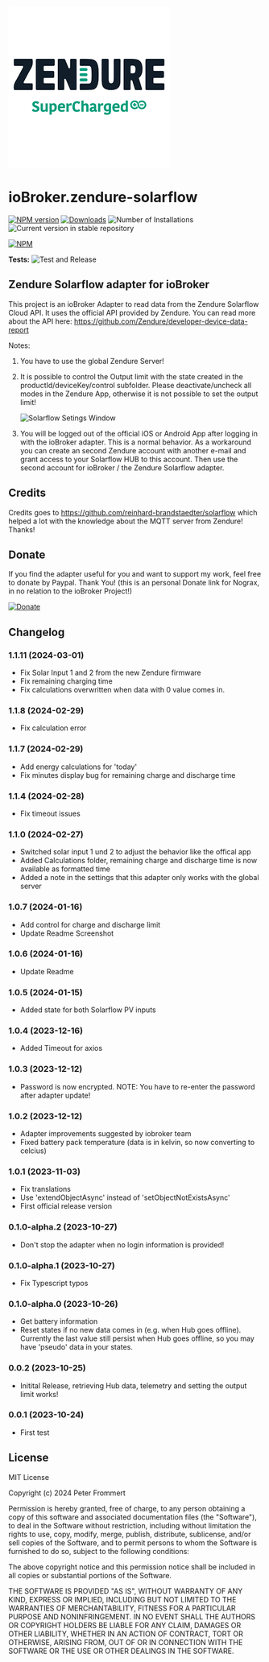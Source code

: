 ![Logo](admin/zendure-solarflow.png)

# ioBroker.zendure-solarflow

[![NPM version](https://img.shields.io/npm/v/iobroker.zendure-solarflow.svg)](https://www.npmjs.com/package/iobroker.zendure-solarflow)
[![Downloads](https://img.shields.io/npm/dm/iobroker.zendure-solarflow.svg)](https://www.npmjs.com/package/iobroker.zendure-solarflow)
![Number of Installations](https://iobroker.live/badges/zendure-solarflow-installed.svg)
![Current version in stable repository](https://iobroker.live/badges/zendure-solarflow-stable.svg)

[![NPM](https://nodei.co/npm/iobroker.zendure-solarflow.png?downloads=true)](https://nodei.co/npm/iobroker.zendure-solarflow/)

**Tests:** ![Test and Release](https://github.com/nograx/ioBroker.zendure-solarflow/workflows/Test%20and%20Release/badge.svg)

## Zendure Solarflow adapter for ioBroker

This project is an ioBroker Adapter to read data from the Zendure Solarflow Cloud API. It uses the official API provided by Zendure.
You can read more about the API here: https://github.com/Zendure/developer-device-data-report

Notes:

1. You have to use the global Zendure Server!

2. It is possible to control the Output limit with the state created in the productId/deviceKey/control subfolder. Please deactivate/uncheck all modes in the Zendure App, otherwise it is not possible to set the output limit!

   ![Solarflow Setings Window](https://raw.github.com/nograx/ioBroker.zendure-solarflow/master/Screenshots/ZendureSolarflowSettings.png)

3. You will be logged out of the official iOS or Android App after logging in with the ioBroker adapter. This is a normal behavior. As a workaround you can create an second Zendure account with another e-mail and grant access to your Solarflow HUB to this account. Then use the second account for ioBroker / the Zendure Solarflow adapter.

## Credits

Credits goes to https://github.com/reinhard-brandstaedter/solarflow which helped a lot with the knowledge about the MQTT server from Zendure! Thanks!

## Donate

If you find the adapter useful for you and want to support my work, feel free to donate by Paypal. Thank You!
(this is an personal Donate link for Nograx, in no relation to the ioBroker Project!)<br />

[![Donate](https://img.shields.io/badge/Donate-PayPal-green.svg)](https://www.paypal.com/paypalme/PeterFrommert)

## Changelog
### 1.1.11 (2024-03-01)

- Fix Solar Input 1 and 2 from the new Zendure firmware
- Fix remaining charging time
- Fix calculations overwritten when data with 0 value comes in.

### 1.1.8 (2024-02-29)

- Fix calculation error

### 1.1.7 (2024-02-29)

- Add energy calculations for 'today'
- Fix minutes display bug for remaining charge and discharge time

### 1.1.4 (2024-02-28)

- Fix timeout issues

### 1.1.0 (2024-02-27)

- Switched solar input 1 und 2 to adjust the behavior like the offical app
- Added Calculations folder, remaining charge and discharge time is now available as formatted time
- Added a note in the settings that this adapter only works with the global server

### 1.0.7 (2024-01-16)

- Add control for charge and discharge limit
- Update Readme Screenshot

### 1.0.6 (2024-01-16)

- Update Readme

### 1.0.5 (2024-01-15)

- Added state for both Solarflow PV inputs

### 1.0.4 (2023-12-16)

- Added Timeout for axios

### 1.0.3 (2023-12-12)

- Password is now encrypted. NOTE: You have to re-enter the password after adapter update!

### 1.0.2 (2023-12-12)

- Adapter improvements suggested by iobroker team
- Fixed battery pack temperature (data is in kelvin, so now converting to celcius)

### 1.0.1 (2023-11-03)

- Fix translations
- Use 'extendObjectAsync' instead of 'setObjectNotExistsAsync'
- First official release version

### 0.1.0-alpha.2 (2023-10-27)

- Don't stop the adapter when no login information is provided!

### 0.1.0-alpha.1 (2023-10-27)

- Fix Typescript typos

### 0.1.0-alpha.0 (2023-10-26)

- Get battery information
- Reset states if no new data comes in (e.g. when Hub goes offline). Currently the last value still persist when Hub goes offline, so you may have 'pseudo' data in your states.

### 0.0.2 (2023-10-25)

- Initital Release, retrieving Hub data, telemetry and setting the output limit works!

### 0.0.1 (2023-10-24)

- First test

## License

MIT License

Copyright (c) 2024 Peter Frommert

Permission is hereby granted, free of charge, to any person obtaining a copy
of this software and associated documentation files (the "Software"), to deal
in the Software without restriction, including without limitation the rights
to use, copy, modify, merge, publish, distribute, sublicense, and/or sell
copies of the Software, and to permit persons to whom the Software is
furnished to do so, subject to the following conditions:

The above copyright notice and this permission notice shall be included in all
copies or substantial portions of the Software.

THE SOFTWARE IS PROVIDED "AS IS", WITHOUT WARRANTY OF ANY KIND, EXPRESS OR
IMPLIED, INCLUDING BUT NOT LIMITED TO THE WARRANTIES OF MERCHANTABILITY,
FITNESS FOR A PARTICULAR PURPOSE AND NONINFRINGEMENT. IN NO EVENT SHALL THE
AUTHORS OR COPYRIGHT HOLDERS BE LIABLE FOR ANY CLAIM, DAMAGES OR OTHER
LIABILITY, WHETHER IN AN ACTION OF CONTRACT, TORT OR OTHERWISE, ARISING FROM,
OUT OF OR IN CONNECTION WITH THE SOFTWARE OR THE USE OR OTHER DEALINGS IN THE
SOFTWARE.

